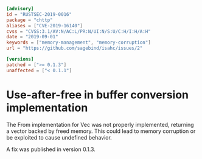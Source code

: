 ```toml
[advisory]
id = "RUSTSEC-2019-0016"
package = "chttp"
aliases = ["CVE-2019-16140"]
cvss = "CVSS:3.1/AV:N/AC:L/PR:N/UI:N/S:U/C:H/I:H/A:H"
date = "2019-09-01"
keywords = ["memory-management", "memory-corruption"]
url = "https://github.com/sagebind/isahc/issues/2"

[versions]
patched = [">= 0.1.3"]
unaffected = ["< 0.1.1"]
```

# Use-after-free in buffer conversion implementation

The From<Buffer> implementation for Vec<u8> was not properly implemented,
returning a vector backed by freed memory. This could lead to memory corruption
or be exploited to cause undefined behavior.
 
A fix was published in version 0.1.3.
